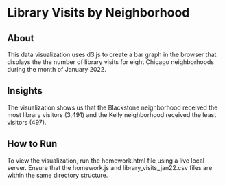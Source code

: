 # Library Visits by Neighborhood

## About
This data visualization uses d3.js to create a bar graph in the browser that displays the the number of library visits for eight Chicago neighborhoods during the month of January 2022. 

## Insights
The visualization shows us that the Blackstone neighborhood received the most library visitors (3,491) and the Kelly neighborhood received the least visitors (497). 

## How to Run 
To view the visualization, run the homework.html file using a live local server. Ensure that the homework.js and library_visits_jan22.csv files are within the same directory structure.